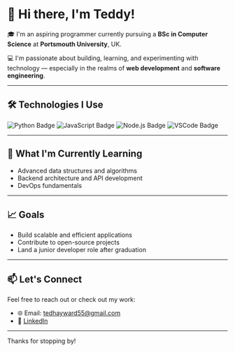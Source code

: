 # 👋 Hi there, I'm Teddy!

🎓 I'm an aspiring programmer currently pursuing a **BSc in Computer Science** at **Portsmouth University**, UK.

💻 I'm passionate about building, learning, and experimenting with technology — especially in the realms of **web development** and **software engineering**.

---

## 🛠️ Technologies I Use

<p align="left">
  <img src="https://img.shields.io/badge/Python-3776AB?style=for-the-badge&logo=python&logoColor=white" alt="Python Badge"/>
  <img src="https://img.shields.io/badge/JavaScript-F7DF1E?style=for-the-badge&logo=javascript&logoColor=black" alt="JavaScript Badge"/>
  <img src="https://img.shields.io/badge/Node.js-339933?style=for-the-badge&logo=nodedotjs&logoColor=white" alt="Node.js Badge"/>
  <img src="https://img.shields.io/badge/VS%20Code-007ACC?style=for-the-badge&logo=visual-studio-code&logoColor=white" alt="VSCode Badge"/>
</p>

---

## 🌱 What I'm Currently Learning
- Advanced data structures and algorithms  
- Backend architecture and API development  
- DevOps fundamentals

---

## 📈 Goals
- Build scalable and efficient applications  
- Contribute to open-source projects  
- Land a junior developer role after graduation

---

## 📫 Let's Connect

Feel free to reach out or check out my work:

- 🌐 Email: tedhayward55@gmail.com
- 💼 [LinkedIn](https://www.linkedin.com/in/edward-hayward-331800366/) 

---

Thanks for stopping by!

